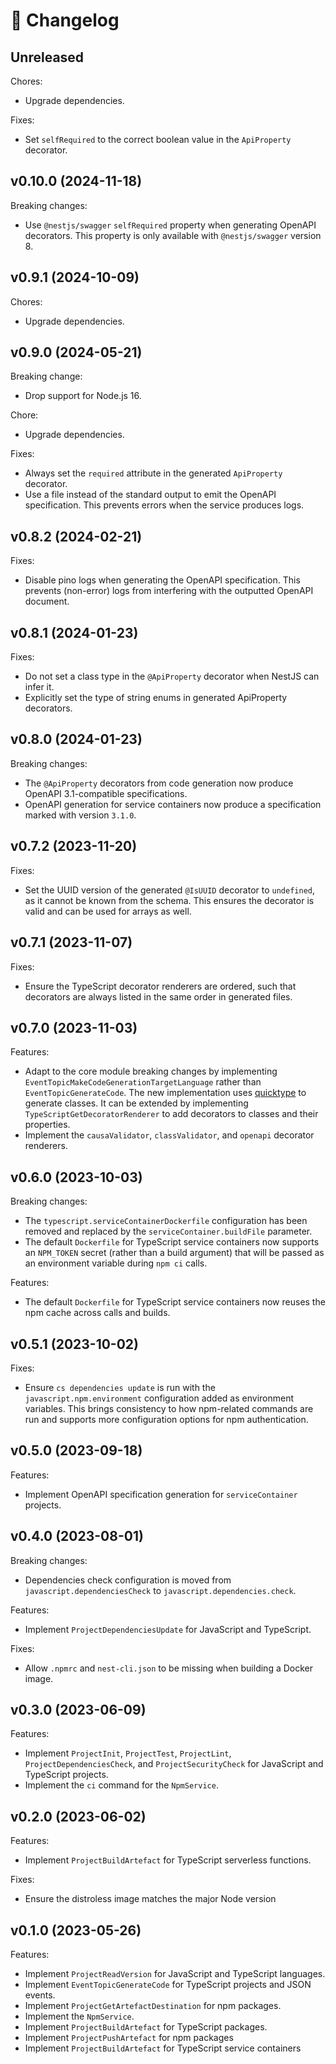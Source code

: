 # 🔖 Changelog

## Unreleased

Chores:

- Upgrade dependencies.

Fixes:

- Set `selfRequired` to the correct boolean value in the `ApiProperty` decorator.

## v0.10.0 (2024-11-18)

Breaking changes:

- Use `@nestjs/swagger` `selfRequired` property when generating OpenAPI decorators. This property is only available with `@nestjs/swagger` version 8.

## v0.9.1 (2024-10-09)

Chores:

- Upgrade dependencies.

## v0.9.0 (2024-05-21)

Breaking change:

- Drop support for Node.js 16.

Chore:

- Upgrade dependencies.

Fixes:

- Always set the `required` attribute in the generated `ApiProperty` decorator.
- Use a file instead of the standard output to emit the OpenAPI specification. This prevents errors when the service produces logs.

## v0.8.2 (2024-02-21)

Fixes:

- Disable pino logs when generating the OpenAPI specification. This prevents (non-error) logs from interfering with the outputted OpenAPI document.

## v0.8.1 (2024-01-23)

Fixes:

- Do not set a class type in the `@ApiProperty` decorator when NestJS can infer it.
- Explicitly set the type of string enums in generated ApiProperty decorators.

## v0.8.0 (2024-01-23)

Breaking changes:

- The `@ApiProperty` decorators from code generation now produce OpenAPI 3.1-compatible specifications.
- OpenAPI generation for service containers now produce a specification marked with version `3.1.0`.

## v0.7.2 (2023-11-20)

Fixes:

- Set the UUID version of the generated `@IsUUID` decorator to `undefined`, as it cannot be known from the schema. This ensures the decorator is valid and can be used for arrays as well.

## v0.7.1 (2023-11-07)

Fixes:

- Ensure the TypeScript decorator renderers are ordered, such that decorators are always listed in the same order in generated files.

## v0.7.0 (2023-11-03)

Features:

- Adapt to the core module breaking changes by implementing `EventTopicMakeCodeGenerationTargetLanguage` rather than `EventTopicGenerateCode`. The new implementation uses [quicktype](https://github.com/glideapps/quicktype) to generate classes. It can be extended by implementing `TypeScriptGetDecoratorRenderer` to add decorators to classes and their properties.
- Implement the `causaValidator`, `classValidator`, and `openapi` decorator renderers.

## v0.6.0 (2023-10-03)

Breaking changes:

- The `typescript.serviceContainerDockerfile` configuration has been removed and replaced by the `serviceContainer.buildFile` parameter.
- The default `Dockerfile` for TypeScript service containers now supports an `NPM_TOKEN` secret (rather than a build argument) that will be passed as an environment variable during `npm ci` calls.

Features:

- The default `Dockerfile` for TypeScript service containers now reuses the npm cache across calls and builds.

## v0.5.1 (2023-10-02)

Fixes:

- Ensure `cs dependencies update` is run with the `javascript.npm.environment` configuration added as environment variables. This brings consistency to how npm-related commands are run and supports more configuration options for npm authentication.

## v0.5.0 (2023-09-18)

Features:

- Implement OpenAPI specification generation for `serviceContainer` projects.

## v0.4.0 (2023-08-01)

Breaking changes:

- Dependencies check configuration is moved from `javascript.dependenciesCheck` to `javascript.dependencies.check`.

Features:

- Implement `ProjectDependenciesUpdate` for JavaScript and TypeScript.

Fixes:

- Allow `.npmrc` and `nest-cli.json` to be missing when building a Docker image.

## v0.3.0 (2023-06-09)

Features:

- Implement `ProjectInit`, `ProjectTest`, `ProjectLint`, `ProjectDependenciesCheck`, and `ProjectSecurityCheck` for JavaScript and TypeScript projects.
- Implement the `ci` command for the `NpmService`.

## v0.2.0 (2023-06-02)

Features:

- Implement `ProjectBuildArtefact` for TypeScript serverless functions.

Fixes:

- Ensure the distroless image matches the major Node version

## v0.1.0 (2023-05-26)

Features:

- Implement `ProjectReadVersion` for JavaScript and TypeScript languages.
- Implement `EventTopicGenerateCode` for TypeScript projects and JSON events.
- Implement `ProjectGetArtefactDestination` for npm packages.
- Implement the `NpmService`.
- Implement `ProjectBuildArtefact` for TypeScript packages.
- Implement `ProjectPushArtefact` for npm packages
- Implement `ProjectBuildArtefact` for TypeScript service containers
